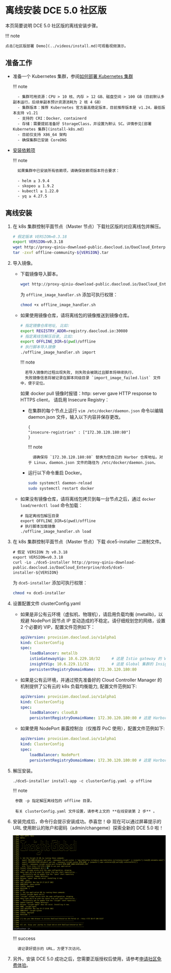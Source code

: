 # 离线安装 DCE 5.0 社区版

本页简要说明 DCE 5.0 社区版的离线安装步骤。

!!! note

    点击[社区版部署 Demo](../videos/install.md)可观看视频演示。

## 准备工作

- 准备一个 Kubernetes 集群，参阅[如何部署 Kubernetes 集群](install-k8s.md)

    !!! note

        - 集群可用资源：CPU > 10 核、内存 > 12 GB、磁盘空间 > 100 GB（目前默认多副本运行，后续单副本预计资源消耗为 2 核 4 GB）
        - 集群版本：推荐 Kubernetes 官方最高稳定版本，目前推荐版本是 v1.24，最低版本支持 v1.21
        - 支持的 CRI：Docker、containerd
        - 存储：需要提前准备好 StorageClass，并设置为默认 SC。详情参见[部署 Kubernetes 集群](install-k8s.md)
        - 目前仅支持 X86_64 架构
        - 确保集群已安装 CoreDNS
    
- [安装依赖项](install-tools.md)

    !!! note

        如果集群中已安装所有依赖项，请确保依赖项版本符合要求：
        
        - helm ≥ 3.9.4
        - skopeo ≥ 1.9.2
        - kubectl ≥ 1.22.0
        - yq ≥ 4.27.5

## 离线安装

1. 在 k8s 集群控制平面节点（Master 节点）下载社区版的对应离线包并解压。

    ``` bash
    # 假定版本 VERSION=0.3.18
    export VERSION=v0.3.18
    wget http://proxy-qiniu-download-public.daocloud.io/DaoCloud_Enterprise/dce5/offline-community-${VERSION}.tar
    tar -zxvf offline-community-${VERSION}.tar
    ```

2. 导入镜像。

    - 下载镜像导入脚本。

        ```bash
        wget http://proxy-qiniu-download-public.daocloud.io/DaoCloud_Enterprise/dce5/offline_image_handler.sh
        ```

        为 `offline_image_handler.sh` 添加可执行权限：

        ```bash
        chmod +x offline_image_handler.sh
        ```

    - 如果使用镜像仓库，请将离线包的镜像推送到镜像仓库。
    
        ```bash
        # 指定镜像仓库地址, 比如:
        export REGISTRY_ADDR=registry.daocloud.io:30080
        # 指定离线包解压目录, 比如:
        export OFFLINE_DIR=$(pwd)/offline
        # 执行脚本导入镜像
        ./offline_image_handler.sh import
        ```
    
        !!! note
    
            若导入镜像的过程出现失败, 则失败会被跳过且脚本将继续执行，
            失败镜像信息将被记录在脚本同级目录 `import_image_failed.list` 文件中，便于定位。
        
        如果 docker pull 镜像时报错：http: server gave HTTP response to HTTPS client，
        请启用 Insecure Registry：
            
        - 在集群的每个节点上运行 `vim /etc/docker/daemon.json` 命令以编辑 daemon.json 文件，输入以下内容并保存更改。

            ```shell
            {
            "insecure-registries" : ["172.30.120.180:80"]
            }
            ```

            !!! note

                请确保将 `172.30.120.180:80` 替换为您自己的 Harbor 仓库地址。对于 Linux，daemon.json 文件的路径为 /etc/docker/daemon.json。

        - 运行以下命令重启 Docker。

            ```bash
            sudo systemctl daemon-reload
            sudo systemctl restart docker
            ```

    - 如果没有镜像仓库，请将离线包拷贝到每一台节点之后，通过 `docker load/nerdctl load` 命令加载：
    
        ```shell
        # 指定离线包解压目录
        export OFFLINE_DIR=$(pwd)/offline
        # 执行脚本加载镜像
        ./offline_image_handler.sh load
        ```

3. 在 k8s 集群控制平面节点（Master 节点）下载 dce5-installer 二进制文件。

    ```shell
    # 假定 VERSION 为 v0.3.18
    export VERSION=v0.3.18
    curl -Lo ./dce5-installer http://proxy-qiniu-download-public.daocloud.io/DaoCloud_Enterprise/dce5/dce5-installer-${VERSION}
    ```

    为 `dce5-installer` 添加可执行权限：

    ```bash
    chmod +x dce5-installer
    ```
    
4. 设置配置文件 clusterConfig.yaml

    - 如果是非公有云环境（虚拟机、物理机），请启用负载均衡 (metallb)，以规避 NodePort 因节点 IP 变动造成的不稳定。请仔细规划您的网络，设置 2 个必要的 VIP，配置文件范例如下：

        ```yaml
        apiVersion: provision.daocloud.io/v1alpha1
        kind: ClusterConfig
        spec:
        	loadBalancer: metallb
        	istioGatewayVip: 10.6.229.10/32     # 这是 Istio gateway 的 VIP，也会是DCE5.0的控制台的浏览器访问IP
        	insightVip: 10.6.229.11/32          # 这是 Global 集群的 Insight-Server 采集所有子集群的监控指标的网络路径所用的 VIP
            persistentRegistryDomainName: 172.30.120.180:80
        ```

    - 如果是公有云环境，并通过预先准备好的 Cloud Controller Manager 的机制提供了公有云的 k8s 负载均衡能力, 配置文件范例如下:

        ``` yaml
        apiVersion: provision.daocloud.io/v1alpha1
        kind: ClusterConfig
        spec:
        	loadBalancer: cloudLB
            persistentRegistryDomainName: 172.30.120.180:80 # 这是 Harbor 仓库地址
        ```

    - 如果使用 NodePort 暴露控制台（仅推荐 PoC 使用），配置文件范例如下:

        ``` yaml
        apiVersion: provision.daocloud.io/v1alpha1
        kind: ClusterConfig
        spec:
            loadBalancer: NodePort
            persistentRegistryDomainName: 172.30.120.180:80 # 这是 Harbor 仓库地址
        ```

5. 解压安装。

    ``` shell
    ./dce5-installer install-app -c clusterConfig.yaml -p offline
    ```
    
    !!! note

        参数 -p 指定解压离线包的 offline 目录。
        
        有关 clusterConfig.yaml 文件设置，请参考上文的 **在线安装第 2 步** 。

6. 安装完成后，命令行会提示安装成功。恭喜您！:smile: 现在可以通过屏幕提示的 URL 使用默认的账户和密码（admin/changeme）探索全新的 DCE 5.0 啦！

    ![success](images/success.png)

    !!! success

         请记录好提示的 URL，方便下次访问。

7. 另外，安装 DCE 5.0 成功之后，您需要正版授权后使用，请参考[申请社区免费体验](../dce/license0.md)。
